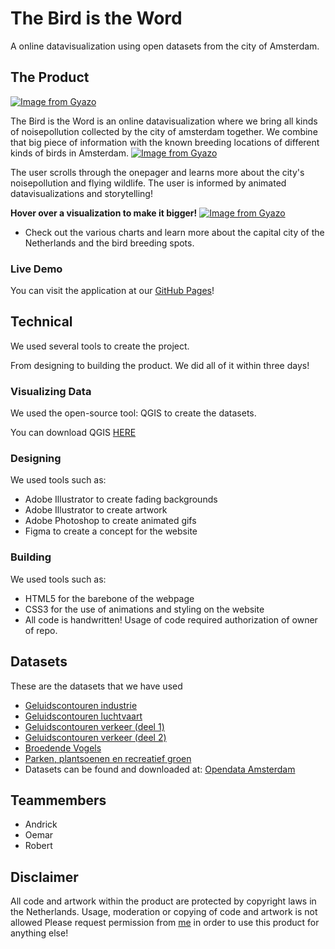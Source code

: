 # The Bird is the Word
A online datavisualization using open datasets from the city of Amsterdam.


## The Product
[![Image from Gyazo](https://i.gyazo.com/a76f7ae596760194baaea6c2d1deb4d6.png)](https://gyazo.com/a76f7ae596760194baaea6c2d1deb4d6)

The Bird is the Word is an online datavisualization where we bring all kinds of noisepollution collected by the city of amsterdam together. We combine that big piece of information with the known breeding locations of different kinds of birds in Amsterdam.
[![Image from Gyazo](https://i.gyazo.com/0cc225c7e82c6f5e84dc0edb49b5c4f5.gif)](https://gyazo.com/0cc225c7e82c6f5e84dc0edb49b5c4f5)

The user scrolls through the onepager and learns more about the city's noisepollution and flying wildlife. 
The user is informed by animated datavisualizations and storytelling!

**Hover over a visualization to make it bigger!**
[![Image from Gyazo](https://i.gyazo.com/2e1748e01503a3fea66b194df2f4bf73.gif)](https://gyazo.com/2e1748e01503a3fea66b194df2f4bf73)
* Check out the various charts and learn more about the capital city of the Netherlands and the bird breeding spots.

### Live Demo
You can visit the application at our [GitHub Pages](https://robert-hoekstra.github.io/dataweek2019/)!

## Technical
We used several tools to create the project.

From designing to building the product. We did all of it within three days!

### Visualizing Data
We used the open-source tool: QGIS to create the datasets.

You can download QGIS [HERE](https://www.qgis.org/en/site/)

### Designing
We used tools such as:

* Adobe Illustrator to create fading backgrounds
* Adobe Illustrator to create artwork
* Adobe Photoshop to create animated gifs
* Figma to create a concept for the website

### Building
We used tools such as:

* HTML5 for the barebone of the webpage
* CSS3 for the use of animations and styling on the website
* All code is handwritten! Usage of code required authorization of owner of repo.


## Datasets
These are the datasets that we have used
* [Geluidscontouren industrie](https://maps.amsterdam.nl/open_geodata/geojson.php?KAARTLAAG=GELUID_INDUSTRIE&THEMA=geluid2) 
* [Geluidscontouren luchtvaart](https://maps.amsterdam.nl/open_geodata/geojson.php?KAARTLAAG=GELUID_LUCHTVAART_LDEN&THEMA=geluid)
* [Geluidscontouren verkeer (deel 1)](https://maps.amsterdam.nl/open_geodata/geojson.php?KAARTLAAG=GELUID_VERKEER&THEMA=geluid1)
* [Geluidscontouren verkeer (deel 2)](https://maps.amsterdam.nl/open_geodata/geojson.php?KAARTLAAG=GELUID_VERKEER&THEMA=geluid)
* [Broedende Vogels](https://maps.amsterdam.nl/open_geodata/geojson.php?KAARTLAAG=VOGELS&THEMA=vogels)
* [Parken, plantsoenen en recreatief groen](https://maps.amsterdam.nl/open_geodata/geojson.php?KAARTLAAG=PARKPLANTSOENGROEN&THEMA=stadsparken)
* Datasets can be found and downloaded at: [Opendata Amsterdam](https://maps.amsterdam.nl/open_geodata/?LANG=nl)

## Teammembers
* Andrick
* Oemar
* Robert

## Disclaimer
All code and artwork within the product are protected by copyright laws in the Netherlands.
Usage, moderation or copying of code and artwork is not allowed 
Please request permission from [me](https://github.com/robert-hoekstra) in order to use this product for anything else!

